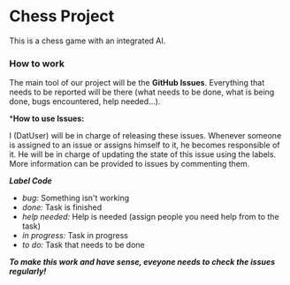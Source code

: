 
# Chess Project

This is a chess game with an integrated AI.

### How to work

The main tool of our project will be the **GitHub Issues**. Everything that needs to be reported will be there (what needs to be done, what is being done, bugs encountered, help needed...).

***How to use Issues:**

I (DatUser) will be in charge of releasing these issues.
Whenever someone is assigned to an issue or assigns himself to it, he becomes responsible of it. He will be in charge of updating the state of this issue using the labels. More information can be provided to issues by commenting them.

***Label Code***

* *bug:* Something isn't working
* *done:* Task is finished
* *help needed:* Help is needed (assign people you need help from to the task)
* *in progress:* Task in progress
* *to do:* Task that needs to be done

***To make this work and have sense, eveyone needs to check the issues regularly!***
